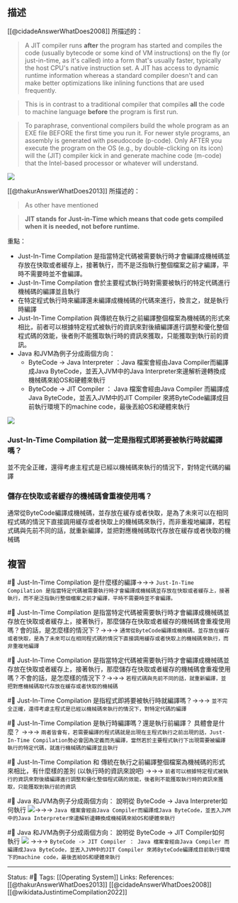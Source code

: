 
## 描述
[[@cidadeAnswerWhatDoes2008]] 所描述的：
> A JIT compiler runs **after** the program has started and compiles the code (usually bytecode or some kind of VM instructions) on the fly (or just-in-time, as it's called) into a form that's usually faster, typically the host CPU's native instruction set. A JIT has access to dynamic runtime information whereas a standard compiler doesn't and can make better optimizations like inlining functions that are used frequently.

> This is in contrast to a traditional compiler that compiles **all** the code to machine language **before** the program is first run.

> To paraphrase, conventional compilers build the whole program as an EXE file BEFORE the first time you run it. For newer style programs, an assembly is generated with pseudocode (p-code). Only AFTER you execute the program on the OS (e.g., by double-clicking on its icon) will the (JIT) compiler kick in and generate machine code (m-code) that the Intel-based processor or whatever will understand.


![](https://pic2.zhimg.com/80/fc2d6adee7cfd35cd691b0a419dcd1a2_720w.jpg?source=1940ef5c)

[[@thakurAnswerWhatDoes2013]] 所描述的：
> As other have mentioned

> **JIT stands for Just-in-Time which means that code gets compiled when it is needed, not before runtime.**


重點：
- Just-In-Time Compilation 是指當特定代碼被需要執行時才會編譯成機械碼並存放在快取或者緩存上，接著執行，而不是泛指執行整個檔案之前才編譯，平時不需要時並不會編譯。
- Just-In-Time Compilation 會於主要程式執行時對需要被執行的特定代碼進行機械碼的編譯並且執行
- 在特定程式執行時來編譯還未編譯成機械碼的代碼來進行，換言之，就是執行時編譯
- Just-In-Time Compilation 與傳統在執行之前編譯整個檔案為機械碼的形式來相比，前者可以根據特定程式被執行的資訊來對後續編譯進行調整和優化整個程式碼的效能，後者則不能獲取執行時的資訊來獲取，只能獲取到執行前的資訊。
- Java 和JVM為例子分成兩個方向：
	-  ByteCode -> Java Interpreter ：Java 檔案會經由Java Compiler而編譯成Java ByteCode，並丟入JVM中的Java Interpreter來邊解析邊轉換成機械碼來給OS和硬體來執行
	-  ByteCode -> JIT Compiler ： Java 檔案會經由Java Compiler 而編譯成Java ByteCode，並丟入JVM中的JIT Compiler 來將ByteCode編譯成目前執行環境下的machine code，最後丟給OS和硬體來執行

![](https://pic2.zhimg.com/80/fc2d6adee7cfd35cd691b0a419dcd1a2_720w.jpg?source=1940ef5c)
### Just-In-Time Compilation  就一定是指程式即將要被執行時就編譯嗎？
並不完全正確，還得考慮主程式是已經以機械碼來執行的情況下，對特定代碼的編譯


### 儲存在快取或者緩存的機械碼會重複使用嗎？
通常從ByteCode編譯成機械碼，並存放在緩存或者快取，是為了未來可以在相同程式碼的情況下直接調用緩存或者快取上的機械碼來執行，而非重複地編譯，若程式碼與先前不同的話，就重新編譯，並把對應機械碼取代存放在緩存或者快取的機械碼

## 複習
#🧠 Just-In-Time Compilation  是什麼樣的編譯->->-> `Just-In-Time Compilation 是指當特定代碼被需要執行時才會編譯成機械碼並存放在快取或者緩存上，接著執行，而不是泛指執行整個檔案之前才編譯，平時不需要時並不會編譯。`
<!--SR:!2022-07-26,10,250-->

#🧠 Just-In-Time Compilation 是指當特定代碼被需要執行時才會編譯成機械碼並存放在快取或者緩存上，接著執行，那麼儲存在快取或者緩存的機械碼會重複使用嗎？會的話，是怎麼樣的情況下？->->-> `通常從ByteCode編譯成機械碼，並存放在緩存或者快取，是為了未來可以在相同程式碼的情況下直接調用緩存或者快取上的機械碼來執行，而非重複地編譯`
<!--SR:!2022-07-26,10,250-->

#🧠 Just-In-Time Compilation 是指當特定代碼被需要執行時才會編譯成機械碼並存放在快取或者緩存上，接著執行，那麼儲存在快取或者緩存的機械碼會重複使用嗎？不會的話，是怎麼樣的情況下？->->-> `若程式碼與先前不同的話，就重新編譯，並把對應機械碼取代存放在緩存或者快取的機械碼`
<!--SR:!2022-08-12,20,250-->

#🧠 Just-In-Time Compilation  是指程式即將要被執行時就編譯嗎？->->-> `並不完全正確，還得考慮主程式是已經以機械碼來執行的情況下，對特定代碼的編譯`
<!--SR:!2022-07-25,3,210-->


#🧠 Just-In-Time Compilation 是執行時編譯嗎？還是執行前編譯？ 具體會是什麼？ ->->-> `兩者皆會有，若需要編譯的程式碼就是出現在主程式執行之前出現的話，Just-In-Time Compilation勢必會因為定義而先編譯，當然若於主要程式執行下出現需要被編譯執行的特定代碼，就進行機械碼的編譯並且執行`
<!--SR:!2022-08-08,17,249-->


#🧠 Just-In-Time Compilation 和 傳統在執行之前編譯整個檔案為機械碼的形式來相比，有什麼樣的差別 (以執行時的資訊來說吧)  ->->-> `前者可以根據特定程式被執行的資訊來對後續編譯進行調整和優化整個程式碼的效能，後者則不能獲取執行時的資訊來獲取，只能獲取到執行前的資訊`
<!--SR:!2022-07-26,10,250-->

#🧠 Java 和JVM為例子分成兩個方向： 說明從  ByteCode -> Java Interpreter如何執行 ![](https://pic2.zhimg.com/80/fc2d6adee7cfd35cd691b0a419dcd1a2_720w.jpg?source=1940ef5c)->->-> `Java 檔案會經由Java Compiler而編譯成Java ByteCode，並丟入JVM中的Java Interpreter來邊解析邊轉換成機械碼來給OS和硬體來執行`
<!--SR:!2022-07-26,10,250-->

#🧠 Java 和JVM為例子分成兩個方向： 說明從 ByteCode -> JIT Compiler如何執行 ![](https://pic2.zhimg.com/80/fc2d6adee7cfd35cd691b0a419dcd1a2_720w.jpg?source=1940ef5c) ->->-> `ByteCode -> JIT Compiler ： Java 檔案會經由Java Compiler 而編譯成Java ByteCode，並丟入JVM中的JIT Compiler 來將ByteCode編譯成目前執行環境下的machine code，最後丟給OS和硬體來執行`
<!--SR:!2022-07-26,10,250-->

---
Status: #🌱 
Tags:
[[Operating System]]
Links:
References:
[[@thakurAnswerWhatDoes2013]]
[[@cidadeAnswerWhatDoes2008]]
[[@wikidataJustintimeCompilation2022]]